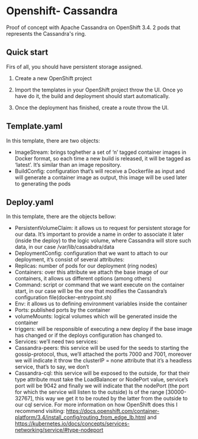 # Openshift- Cassandra


Proof of concept with Apache Cassandra on OpenShift 3.4. 
2 pods that represents the Cassandra's ring.

## Quick start

Firs of all, you should have persistent storage assigned.

1. Create a new OpenShift project

2. Import the templates in your OpenShift project throw the UI. Once yo have do it, the build and deployment should start automatically.

3. Once the deployment has finished, create a route throw the UI.
## Template.yaml
In this template, there are two objects:
*	ImageStream: brings toghether a set of ‘n’ tagged container images in Docker format, so each time a new build is released, it will be tagged as ‘latest’. It’s similar than an image repository.
*	BuildConfig:  configuration that’s will receive a Dockerfile as input and will generate a container image as output, this image will be used later to generating the pods

## Deploy.yaml

In this template, there are the objects bellow:

*	PersistentVolumeClaim: it allows us to request for persistent storage for our data. It’s important to provide a name in order to associate it later (inside the deploy) to the logic volume, where Cassandra will store such data, in our case /var/lib/cassabdra/data
*	DeploymentConfig: configuration that we want to attach to our deployment, it’s consist of several attributes:
*	Replicas: number of pods for our deployment (ring nodes)
*	Containers: over this attribute we attach the base image of our containers, it allows us different options (among others)
*	Command: script or command that we want execute on the container start, in our case will be the one that modifies the Cassandra’s configuration file(docker-entrypoint.sh)
*	Env: it allows us to defining environment variables inside the container
*	Ports: published ports by the container
*	volumeMounts: logical volumes which will be generated inside the container
*	triggers: will be responsible of executing a new deploy if the base image has changed or if the deploys configuration has changed to.
* Services: we’ll need two services:
*	Cassandra-peers: this service will be used for the seeds to starting the gossip-protocol, thus, we’ll attached the ports 7000 and 7001, moreover we will indicate it throw the clusterIP = none attribute that it’s a headless service, that’s to say, we don’t 
*	Cassandra-cql: this service will be exposed to the outside, for that their type attribute must take the LoadBalancer or NodePort value, service’s port will be 9042 and finally we will indicate that the nodePort (the port for which the service will listen to the outside) Is of the range [30000-32767], this way we get it to be routed by the latter from the outside to our cql service. For more information on how OpenShift does this I recommend visiting: https://docs.openshift.com/container-platform/3.4/install_config/routing_from_edge_lb.html and https://kubernetes.io/docs/concepts/services-networking/service/#type-nodeport

